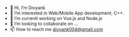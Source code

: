 - 👋 Hi, I’m Divyank
- 👀 I’m interested in Web/Mobile App development, C++.
- 🌱 I’m currentl working on Vue.js and Node.js
- 💞️ I’m looking to collaborate on ...
- 📫 How to reach me divyank004@gmail.com

<!---
Divyank004/Divyank004 is a ✨ special ✨ repository because its `README.md` (this file) appears on your GitHub profile.
You can click the Preview link to take a look at your changes.
--->
